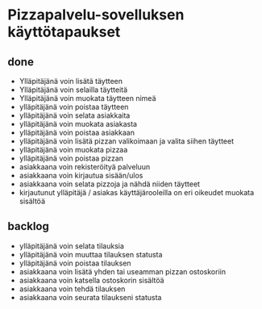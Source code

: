 # Pizzapalvelu-sovelluksen käyttötapaukset

## done
- Ylläpitäjänä voin lisätä täytteen
- Ylläpitäjänä voin selailla täytteitä
- Ylläpitäjänä voin muokata täytteen nimeä
- ylläpitäjänä voin poistaa täytteen
- ylläpitäjänä voin selata asiakkaita
- ylläpitäjänä voin muokata asiakasta
- ylläpitäjänä voin poistaa asiakkaan
- ylläpitäjänä voin lisätä pizzan valikoimaan ja valita siihen täytteet
- ylläpitäjänä voin muokata pizzaa
- ylläpitäjänä voin poistaa pizzan
- asiakkaana voin rekisteröityä palveluun
- asiakkaana voin kirjautua sisään/ulos
- asiakkaana voin selata pizzoja ja nähdä niiden täytteet
- kirjautunut ylläpitäjä / asiakas käyttäjärooleilla on eri oikeudet muokata sisältöä

## backlog
- ylläpitäjänä voin selata tilauksia
- ylläpitäjänä voin muuttaa tilauksen statusta
- ylläpitäjänä voin poistaa tilauksen
- asiakkaana voin lisätä yhden tai useamman pizzan ostoskoriin
- asiakkaana voin katsella ostoskorin sisältöä
- asiakkaana voin tehdä tilauksen
- asiakkaana voin seurata tilaukseni statusta
